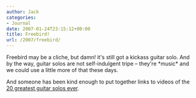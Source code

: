 ```yaml
---
author: Jack
categories:
- Journal
date: 2007-01-24T23:15:12+00:00
title: Freebird!
url: /2007/freebird/
---
```


Freebird may be a cliche, but damn! it's still got a kickass guitar solo. And by the way, guitar solos are not self-indulgent tripe &#8211; they're \*music\* and we could use a little more of that these days.



And someone has been kind enough to put together links to videos of the [20 greatest guitar solos ever][1].

 [1]: http://cityrag.blogs.com/main/2007/01/100_greatest_gu.html
